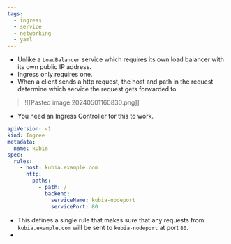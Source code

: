 ```yaml
---
tags:
  - ingress
  - service
  - networking
  - yaml
---
```

- Unlike a `LoadBalancer` service which requires its own load balancer with its own public IP address.
- Ingress only requires one.
- When a client sends a http request, the host and path in the request determine which service the request gets forwarded to.

> ![[Pasted image 20240501160830.png]]

- You need an Ingress Controller for this to work.

```yaml
apiVersion: v1
kind: Ingree
metadata:
  name: kubia
spec:
  rules:
    - host: kubia.example.com
      http:
        paths:
          - path: /
            backend:
              serviceName: kubia-nodeport
              servicePort: 80
```

- This defines a single rule that makes sure that any requests from `kubia.example.com` will be sent to `kubia-nodeport` at port `80`.
- 